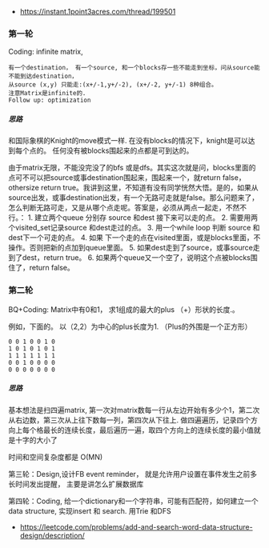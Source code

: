 * https://instant.1point3acres.com/thread/199501

### 第一轮


Coding: infinite matrix, 

```
有一个destination， 有一个source, 和一个blocks存一些不能走到坐标，问从source能不能到达destination， 
从source (x,y) 只能走:(x+/-1,y+/-2), (x+/-2, y+/-1) 8种组合。
注意Matrix是infinite的.
Follow up: optimization 
```

##### 思路

和国际象棋的Knight的move模式一样. 在没有blocks的情况下，knight是可以达到每个点的。
任何没有被blocks围起来的点都是可到达的。

由于matrix无限，不能没完没了的bfs 或是dfs。其实这次就是问，blocks里面的点可不可以把source或事destination围起来，围起来一个，就return false，othersize return true。我讲到这里，不知道有没有同学恍然大悟。是的，如果从source出发，或事destination出发，有一个无路可走就是false。那么问题来了，怎么判断无路可走，又是从哪个点走呢。答案是，必须从两点一起走，不然不行。： 1. 建立两个queue 分别存 source 和dest 接下来可以走的点。 2. 需要用两个visited_set记录source 和dest走过的点。 3. 用一个while loop 判断 source 和dest下一个可走的点。 4. 如果 下一个走的点在visited里面，或是blocks里面，不操作。否则把新的点加到queue里面。 5. 如果dest走到了source，或事source走到了dest，return true。 6. 如果两个queue又一个空了，说明这个点被blocks围住了，return false。 


### 第二轮

BQ+Coding: Matrix中有0和1， 求1组成的最大的plus （+）形状的长度.。

例如，下面的。 以（2,2）为中心的plus长度为1. （Plus的外围是一个正方形） 

```
0 0 1 0 0 1 0 
1 0 1 0 1 0 1 
1 1 1 1 1 1 1 
0 0 1 0 0 0 0 
0 0 0 0 0 0 0
```

##### 思路 

基本想法是扫四遍matrix, 第一次对matrix数每一行从左边开始有多少个1，第二次从右边数，第三次从上往下数每一列，第四次从下往上.
做四遍遍历，记录四个方向上每个格最长的连续长度，最后遍历一遍，取四个方向上的连续长度的最小值就是十字的大小了

时间和空间复杂度都是 O(MN)


第三轮：Design,设计FB event reminder， 就是允许用户设置在事件发生之前多长时间发出提醒， 主要是讲怎么扩展数据库 




第四轮：Coding, 给一个dictionary和一个字符串，可能有匹配符，如何建立一个data structure, 实现insert 和 search. 用Trie 和DFS

* https://leetcode.com/problems/add-and-search-word-data-structure-design/description/

